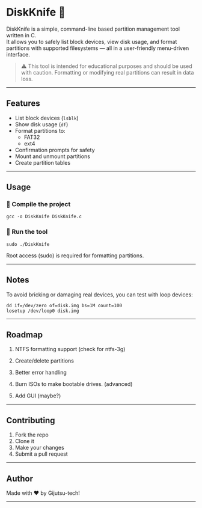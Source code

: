 # DiskKnife 🔪

DiskKnife is a simple, command-line based partition management tool written in C.  
It allows you to safely list block devices, view disk usage, and format partitions with supported filesystems — all in a user-friendly menu-driven interface.

> ⚠️ This tool is intended for educational purposes and should be used with caution. Formatting or modifying real partitions can result in data loss.

---

## Features

- List block devices (`lsblk`)
- Show disk usage (`df`)
- Format partitions to:
   - FAT32
   - ext4
- Confirmation prompts for safety
- Mount and unmount partitions
- Create partition tables

---

## Usage

### 🔧 Compile the project

```
gcc -o DiskKnife DiskKnife.c
```
### 🚀 Run the tool

```
sudo ./DiskKnife
```
Root access (sudo) is required for formatting partitions.

___

## Notes

To avoid bricking or damaging real devices, you can test with loop devices:
```
dd if=/dev/zero of=disk.img bs=1M count=100
losetup /dev/loop0 disk.img
```

___

## Roadmap

1. NTFS formatting support (check for ntfs-3g)

2. Create/delete partitions

3. Better error handling

4. Burn ISOs to make bootable drives. (advanced)

5. Add GUI (maybe?)

___

## Contributing

1. Fork the repo
2. Clone it
3. Make your changes
4. Submit a pull request

___

## Author

Made with ❤️ by Gijutsu-tech!

____
